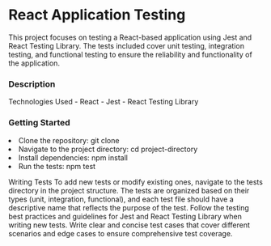 <h1>React Application Testing</h1>
This project focuses on testing a React-based application using Jest and React Testing Library. The tests included cover unit testing, integration testing, and functional testing to ensure the reliability and functionality of the application.

<h3>Description</h3
The purpose of this project is to demonstrate the testing capabilities of Jest and React Testing Library in a React application. By writing comprehensive tests, we can verify the behavior and correctness of individual components, as well as test the integration between different components and test the overall functionality of the application.

<h3>Technologies Used</h3>
- React
- Jest
- React Testing Library

<h3>Getting Started</h3
To run the tests and start testing the application, follow these steps:

- Clone the repository: git clone <repository-url>
- Navigate to the project directory: cd project-directory
- Install dependencies: npm install
- Run the tests: npm test

Writing Tests
To add new tests or modify existing ones, navigate to the tests directory in the project structure. The tests are organized based on their types (unit, integration, functional), and each test file should have a descriptive name that reflects the purpose of the test.
Follow the testing best practices and guidelines for Jest and React Testing Library when writing new tests. Write clear and concise test cases that cover different scenarios and edge cases to ensure comprehensive test coverage.

